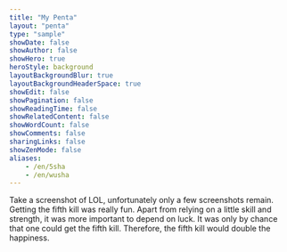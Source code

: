 ```yaml
---
title: "My Penta"
layout: "penta"
type: "sample"
showDate: false
showAuthor: false
showHero: true
heroStyle: background
layoutBackgroundBlur: true
layoutBackgroundHeaderSpace: true
showEdit: false
showPagination: false
showReadingTime: false
showRelatedContent: false
showWordCount: false
showComments: false
sharingLinks: false
showZenMode: false
aliases:
    - /en/5sha
    - /en/wusha
---
```


Take a screenshot of LOL, unfortunately only a few screenshots remain. Getting the fifth kill was really fun. Apart from relying on a little skill and strength, it was more important to depend on luck. It was only by chance that one could get the fifth kill. Therefore, the fifth kill would double the happiness.
